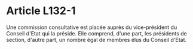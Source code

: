 # Article L132-1

Une commission consultative est placée auprès du vice-président du Conseil d'Etat qui la préside. Elle comprend, d'une part, les présidents de section, d'autre part, un nombre égal de membres élus du Conseil d'Etat.
